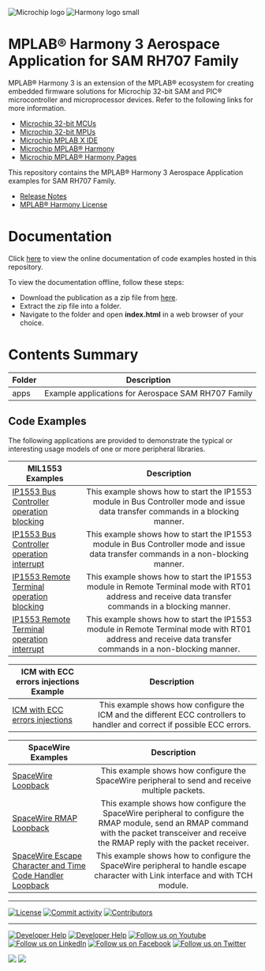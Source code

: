 ﻿![Microchip logo](https://raw.githubusercontent.com/wiki/Microchip-MPLAB-Harmony/Microchip-MPLAB-Harmony.github.io/images/microchip_logo.png)
![Harmony logo small](https://raw.githubusercontent.com/wiki/Microchip-MPLAB-Harmony/Microchip-MPLAB-Harmony.github.io/images/microchip_mplab_harmony_logo_small.png)

# MPLAB® Harmony 3 Aerospace Application for SAM RH707 Family

MPLAB® Harmony 3 is an extension of the MPLAB® ecosystem for creating embedded firmware solutions for Microchip 32-bit SAM and PIC® microcontroller and microprocessor devices.  Refer to the following links for more information.

- [Microchip 32-bit MCUs](https://www.microchip.com/design-centers/32-bit)
- [Microchip 32-bit MPUs](https://www.microchip.com/design-centers/32-bit-mpus)
- [Microchip MPLAB X IDE](https://www.microchip.com/mplab/mplab-x-ide)
- [Microchip MPLAB® Harmony](https://www.microchip.com/mplab/mplab-harmony)
- [Microchip MPLAB® Harmony Pages](https://microchip-mplab-harmony.github.io/)

This repository contains the MPLAB® Harmony 3 Aerospace Application examples for SAM RH707 Family.

- [Release Notes](./release_notes.md)
- [MPLAB® Harmony License](Microchip_SLA001.md)

# Documentation

Click [here](https://onlinedocs.microchip.com/v2/keyword-lookup?keyword=AEROSPACE_APPS_SAM_RH707_INTRODUCTION&redirect=true) to view the online documentation of code examples hosted in this repository.

To view the documentation offline, follow these steps:

- Download the publication as a zip file from [here](https://onlinedocs.microchip.com/download/GUID-B1453454-37DD-44A4-BFC2-64CBA9D8F9C6?type=webhelp).
- Extract the zip file into a folder.
- Navigate to the folder and open **index.html** in a web browser of your choice.

# Contents Summary

| Folder     | Description                                               |
| ---        | ---                                                       |
| apps       | Example applications for Aerospace SAM RH707 Family       |

## Code Examples

The following applications are provided to demonstrate the typical or interesting usage models of one or more peripheral libraries.

| MIL1553 Examples | Description |
| --- | :---: |
| [IP1553 Bus Controller operation blocking](https://onlinedocs.microchip.com/v2/keyword-lookup?keyword=AEROSPACE_APPS_SAM_RH707_IP1553_BC_OPERATION_BLOCKING&redirect=true) | This example shows how to start the IP1553 module in Bus Controller mode and issue data transfer commands in a blocking manner. |
| [IP1553 Bus Controller operation interrupt](https://onlinedocs.microchip.com/v2/keyword-lookup?keyword=AEROSPACE_APPS_SAM_RH707_IP1553_BC_OPERATION_INTERRUPT&redirect=true) | This example shows how to start the IP1553 module in Bus Controller mode and issue data transfer commands in a non-blocking manner. |
| [IP1553 Remote Terminal operation blocking](https://onlinedocs.microchip.com/v2/keyword-lookup?keyword=AEROSPACE_APPS_SAM_RH707_IP1553_RT_OPERATION_BLOCKING&redirect=true) | This example shows how to start the IP1553 module in Remote Terminal mode with RT01 address and receive data transfer commands in a blocking manner. |
| [IP1553 Remote Terminal operation interrupt](https://onlinedocs.microchip.com/v2/keyword-lookup?keyword=AEROSPACE_APPS_SAM_RH707_IP1553_RT_OPERATION_INTERRUPT&redirect=true) | This example shows how to start the IP1553 module in Remote Terminal mode with RT01 address and receive data transfer commands in a non-blocking manner. |

| ICM with ECC errors injections Example | Description |
| --- | :---: |
| [ICM with ECC errors injections](https://onlinedocs.microchip.com/v2/keyword-lookup?keyword=AEROSPACE_APPS_SAM_RH707_ICM_ECC_ERROR_INJECTION&redirect=true) | This example shows how configure the ICM and the different ECC controllers to handler and correct if possible ECC errors. |

| SpaceWire Examples | Description |
| --- | :---: |
| [SpaceWire Loopback](https://onlinedocs.microchip.com/v2/keyword-lookup?keyword=AEROSPACE_APPS_SAM_RH707_SPW_LOOPBACK&redirect=true) | This example shows how configure the SpaceWire peripheral to send and receive multiple packets. |
| [SpaceWire RMAP Loopback](https://onlinedocs.microchip.com/v2/keyword-lookup?keyword=AEROSPACE_APPS_SAM_RH707_SPW_RMAP_LOOPBACK&redirect=true) | This example shows how configure the SpaceWire peripheral to configure the RMAP module, send an RMAP command with the packet transceiver and receive the RMAP reply with the packet receiver. |
| [SpaceWire Escape Character and Time Code Handler Loopback](https://onlinedocs.microchip.com/v2/keyword-lookup?keyword=AEROSPACE_APPS_SAM_RH707_SPW_ESCCHAR_TCH_LOOPBACK&redirect=true) | This example shows how to configure the SpaceWire peripheral to handle escape character with Link interface and with TCH module. |

____

[![License](https://img.shields.io/badge/license-Harmony%20license-orange.svg)](https://github.com/Microchip-MPLAB-Harmony/aerospace_apps_sam_rh707/blob/master/Microchip_SLA001.md)
[![Commit activity](https://img.shields.io/github/commit-activity/y/Microchip-MPLAB-Harmony/aerospace_apps_sam_rh707.svg)](https://github.com/Microchip-MPLAB-Harmony/aerospace_apps_sam_rh707/graphs/commit-activity)
[![Contributors](https://img.shields.io/github/contributors-anon/Microchip-MPLAB-Harmony/aerospace_apps_sam_rh707.svg)]()

____

[![Developer Help](https://img.shields.io/badge/Youtube-Developer%20Help-red.svg)](https://www.youtube.com/MicrochipDeveloperHelp)
[![Developer Help](https://img.shields.io/badge/XWiki-Developer%20Help-torquiose.svg)](https://developerhelp.microchip.com/xwiki/bin/view/software-tools/harmony/)
[![Follow us on Youtube](https://img.shields.io/badge/Youtube-Follow%20us%20on%20Youtube-red.svg)](https://www.youtube.com/user/MicrochipTechnology)
[![Follow us on LinkedIn](https://img.shields.io/badge/LinkedIn-Follow%20us%20on%20LinkedIn-blue.svg)](https://www.linkedin.com/company/microchip-technology)
[![Follow us on Facebook](https://img.shields.io/badge/Facebook-Follow%20us%20on%20Facebook-blue.svg)](https://www.facebook.com/microchiptechnology/)
[![Follow us on Twitter](https://img.shields.io/twitter/follow/MicrochipTech.svg?style=social)](https://twitter.com/MicrochipTech)

[![](https://img.shields.io/github/stars/Microchip-MPLAB-Harmony/aerospace.svg?style=social)]()
[![](https://img.shields.io/github/watchers/Microchip-MPLAB-Harmony/aerospace.svg?style=social)]()
